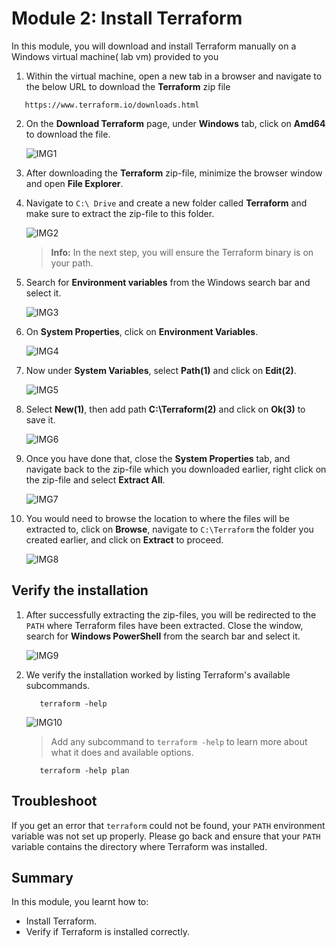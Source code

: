 # Module 2: Install Terraform

In this module, you will download and install Terraform manually on a Windows virtual machine( lab vm) provided to you

1. Within the virtual machine, open a new tab in a browser and navigate to the below URL to download the **Terraform** zip file

```
   https://www.terraform.io/downloads.html
```

2. On the **Download Terraform** page, under **Windows** tab, click on **Amd64** to download the file.

     ![IMG1](https://github.com/SD-14/EduLabs/blob/SD/Hashicorp/Azure/Images/Img1.png?raw=true)

3. After downloading the **Terraform** zip-file, minimize the browser window and open **File Explorer**.

4. Navigate to `C:\ Drive` and create a new folder called **Terraform** and make sure to extract the zip-file to this folder.

     ![IMG2](https://github.com/SD-14/EduLabs/blob/SD/Hashicorp/Azure/Images/Img2.png?raw=true)

     >**Info:** In the next step, you will ensure the Terraform binary is on your path.

5. Search for **Environment variables** from the Windows search bar and select it.

     ![IMG3](https://github.com/SD-14/EduLabs/blob/SD/Hashicorp/Azure/Images/Img3.png?raw=true)

6. On **System Properties**, click on **Environment Variables**.

     ![IMG4](https://github.com/SD-14/EduLabs/blob/SD/Hashicorp/Azure/Images/Img4.png?raw=true)

7. Now under **System Variables**, select **Path(1)** and click on **Edit(2)**.

     ![IMG5](https://github.com/SD-14/EduLabs/blob/SD/Hashicorp/Azure/Images/Img5.png?raw=true)

8. Select **New(1)**, then add path **C:\Terraform(2)** and click on **Ok(3)** to save it.

     ![IMG6](https://github.com/SD-14/EduLabs/blob/SD/Hashicorp/Azure/Images/Img6.png?raw=true)

9. Once you have done that, close the **System Properties** tab, and navigate back to the zip-file which you downloaded earlier, right click on the zip-file and select **Extract All**.

     ![IMG7](https://github.com/SD-14/EduLabs/blob/SD/Hashicorp/Azure/Images/Img7.png?raw=true)

10. You would need to browse the location to where the files will be extracted to, click on **Browse**, navigate to `C:\Terraform` the folder you created earlier, and click on **Extract** to proceed.

     ![IMG8](https://github.com/SD-14/EduLabs/blob/SD/Hashicorp/Azure/Images/Img8.png?raw=true)

## Verify the installation

1. After successfully extracting the zip-files, you will be redirected to the `PATH` where Terraform files have been extracted. Close the window, search for **Windows PowerShell** from the search bar and select it.

     ![IMG9](https://github.com/SD-14/EduLabs/blob/SD/Hashicorp/Azure/Images/Img9.png?raw=true)

2. We verify the installation worked by listing Terraform's available subcommands.

   ```
      terraform -help
   ```

     ![IMG10](https://github.com/SD-14/EduLabs/blob/SD/Hashicorp/Azure/Images/Img10.png?raw=true)

     > Add any subcommand to `terraform -help` to learn more about what it does and available options.

   ```
      terraform -help plan
   ```
   
## Troubleshoot

If you get an error that `terraform` could not be found, your `PATH` environment variable was not set up properly. Please go back and ensure that your `PATH` variable contains the directory where Terraform was installed.

## Summary

In this module, you learnt how to:

   - Install Terraform.
   - Verify if Terraform is installed correctly.



